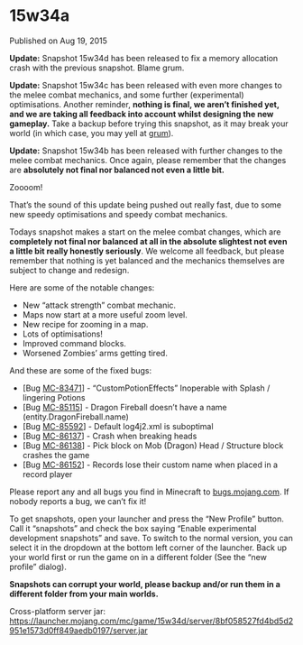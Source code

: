 # 15w34a
Published on Aug 19, 2015

**Update:** Snapshot 15w34d has been released to fix a memory allocation crash
with the previous snapshot. Blame grum.

**Update:** Snapshot 15w34c has been released with even more changes to the
melee combat mechanics, and some further (experimental) optimisations. Another
reminder, **nothing is final, we aren’t finished yet, and we are taking all
feedback into account whilst designing the new gameplay.** Take a backup
before trying this snapshot, as it may break your world (in which case, you
may yell at [grum](https://twitter.com/_grum)).

**Update:** Snapshot 15w34b has been released with further changes to the
melee combat mechanics. Once again, please remember that the changes are
**absolutely not final nor balanced not even a little bit.**

Zoooom!

That’s the sound of this update being pushed out really fast, due to some new
speedy optimisations and speedy combat mechanics.

Todays snapshot makes a start on the melee combat changes, which are
**completely not final nor balanced at all in the absolute slightest not even
a little bit really honestly seriously**. We welcome all feedback, but please
remember that nothing is yet balanced and the mechanics themselves are subject
to change and redesign.

Here are some of the notable changes:

  * New “attack strength” combat mechanic.
  * Maps now start at a more useful zoom level.
  * New recipe for zooming in a map.
  * Lots of optimisations!
  * Improved command blocks.
  * Worsened Zombies’ arms getting tired.

And these are some of the fixed bugs:

  * [Bug [MC-83471](https://bugs.mojang.com/browse/MC-83471)] - “CustomPotionEffects” Inoperable with Splash / lingering Potions
  * [Bug [MC-85115](https://bugs.mojang.com/browse/MC-85115)] - Dragon Fireball doesn’t have a name (entity.DragonFireball.name)
  * [Bug [MC-85592](https://bugs.mojang.com/browse/MC-85592)] - Default log4j2.xml is suboptimal
  * [Bug [MC-86137](https://bugs.mojang.com/browse/MC-86137)] - Crash when breaking heads
  * [Bug [MC-86138](https://bugs.mojang.com/browse/MC-86138)] - Pick block on Mob (Dragon) Head / Structure block crashes the game
  * [Bug [MC-86152](https://bugs.mojang.com/browse/MC-86152)] - Records lose their custom name when placed in a record player

Please report any and all bugs you find in Minecraft to
[bugs.mojang.com](https://bugs.mojang.com). If nobody reports a bug, we can’t
fix it!

To get snapshots, open your launcher and press the “New Profile” button. Call
it “snapshots” and check the box saying “Enable experimental development
snapshots” and save. To switch to the normal version, you can select it in the
dropdown at the bottom left corner of the launcher. Back up your world first
or run the game on in a different folder (See the “new profile” dialog).

**Snapshots can corrupt your world, please backup and/or run them in a
different folder from your main worlds.**

Cross-platform server jar:
<https://launcher.mojang.com/mc/game/15w34d/server/8bf058527fd4bd5d2951e1573d0ff849aedb0197/server.jar>


